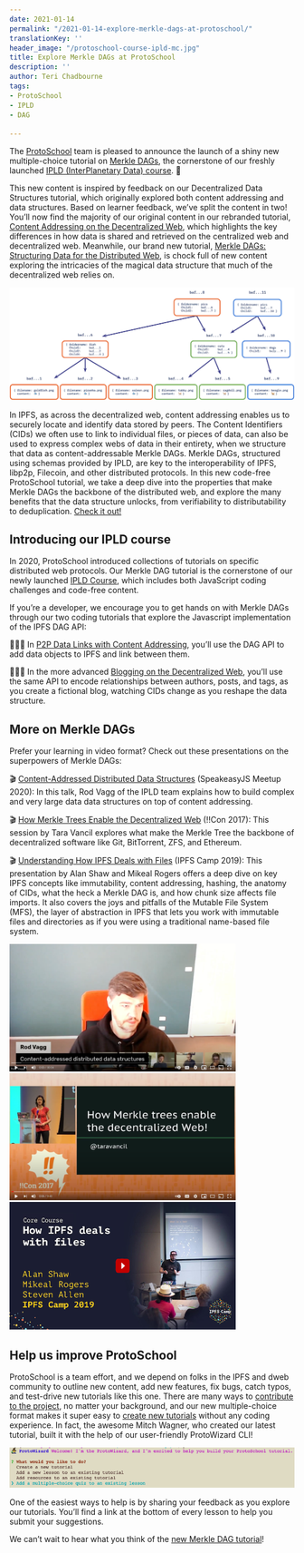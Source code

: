 ```yaml
---
date: 2021-01-14
permalink: "/2021-01-14-explore-merkle-dags-at-protoschool/"
translationKey: ''
header_image: "/protoschool-course-ipld-mc.jpg"
title: Explore Merkle DAGs at ProtoSchool
description: ''
author: Teri Chadbourne
tags:
- ProtoSchool
- IPLD
- DAG

---
```

The [ProtoSchool](https://proto.school) team is pleased to announce the launch of a shiny new multiple-choice tutorial on [Merkle DAGs](https://proto.school/merkle-dags), the cornerstone of our freshly launched [IPLD (InterPlanetary Data) course](https;//proto.school/course/ipld). 🎉

This new content is inspired by feedback on our Decentralized Data Structures tutorial, which originally explored both content addressing and data structures. Based on learner feedback, we’ve split the content in two! You’ll now find the majority of our original content in our rebranded tutorial, [Content Addressing on the Decentralized Web](https://proto.school/content-addressing), which highlights the key differences in how data is shared and retrieved on the centralized web and decentralized web. Meanwhile, our brand new tutorial, [Merkle DAGs: Structuring Data for the Distributed Web](https://proto.school/merkle-dags), is chock full of new content exploring the intricacies of the magical data structure that much of the decentralized web relies on.

![Merkle DAG diagram](../assets/dag-deduplication.png)

In IPFS, as across the decentralized web, content addressing enables us to securely locate and identify data stored by peers. The Content Identifiers (CIDs) we often use to link to individual files, or pieces of data, can also be used to express complex webs of data in their entirety, when we structure that data as content-addressable Merkle DAGs. Merkle DAGs, structured using schemas provided by IPLD, are key to the interoperability of IPFS, libp2p, Filecoin, and other distributed protocols. In this new code-free ProtoSchool tutorial, we take a deep dive into the properties that make Merkle DAGs the backbone of the distributed web, and explore the many benefits that the data structure unlocks, from verifiability to distributability to deduplication. [Check it out!](https://proto.school/merkle-dags)

## Introducing our IPLD course

In 2020, ProtoSchool introduced collections of tutorials on specific distributed web protocols. Our Merkle DAG tutorial is the cornerstone of our newly launched [IPLD Course](https://proto.school/course/ipld), which includes both JavaScript coding challenges and code-free content.

If you’re a developer, we encourage you to get hands on with Merkle DAGs through our two coding tutorials that explore the Javascript implementation of the IPFS DAG API:

‍👩🏾‍💻 In [P2P Data Links with Content Addressing](http://proto.school/basics), you’ll use the DAG API to add data objects to IPFS and link between them.

‍👨🏻‍💻 In the more advanced [Blogging on the Decentralized Web](http://proto.school/blog), you’ll use the same API to encode relationships between authors, posts, and tags, as you create a fictional blog, watching CIDs change as you reshape the data structure.

## More on Merkle DAGs

Prefer your learning in video format? Check out these presentations on the superpowers of Merkle DAGs:

🎬 [Content-Addressed Distributed Data Structures](https://youtu.be/VtzpJU4Cns8) (SpeakeasyJS Meetup 2020): In this talk, Rod Vagg of the IPLD team explains how to build complex and very large data data structures on top of content addressing.

🎬 [How Merkle Trees Enable the Decentralized Web](https://youtu.be/YIc6MNfv5iQ) (!!Con 2017): This session by Tara Vancil explores what make the Merkle Tree the backbone of decentralized software like Git, BitTorrent, ZFS, and Ethereum.

🎬 [Understanding How IPFS Deals with Files](https://youtu.be/Z5zNPwMDYGg) (IPFS Camp 2019): This presentation by Alan Shaw and Mikeal Rogers offers a deep dive on key IPFS concepts like immutability, content addressing, hashing, the anatomy of CIDs, what the heck a Merkle DAG is, and how chunk size affects file imports. It also covers the joys and pitfalls of the Mutable File System (MFS), the layer of abstraction in IPFS that lets you work with immutable files and directories as if you were using a traditional name-based file system.

<div style="display:flex; justify-content:flex-start; flex-wrap:wrap;">
<a href="https://youtu.be/VtzpJU4Cns8"><img src="../assets/talk-rod.png" style="max-width:400px; margin-right:5px" alt="Video: Content-Addressed Distributed Data Structures"/></a>
<a href="https://youtu.be/YIc6MNfv5iQ"><img src="../assets/talk-tara.png" style="max-width:400px; margin-right:5px" alt="Video: How Merkle Trees Enable the Distributed Web"/></a>
<a href="https://youtu.be/Z5zNPwMDYGg"><img src="../assets/core-a-thumbnail.png" style="max-width:400px;" alt="Video: Understanding How IPFS Deals with Files"/></a>
</div>

## Help us improve ProtoSchool

ProtoSchool is a team effort, and we depend on folks in the IPFS and dweb community to outline new content, add new features, fix bugs, catch typos, and test-drive new tutorials like this one. There are many ways to [contribute to the project](https://proto.school/contribute), no matter your background, and our new multiple-choice format makes it super easy to [create new tutorials](https://proto.school/build) without any coding experience. In fact, the awesome Mitch Wagner, who created our latest tutorial, built it with the help of our user-friendly ProtoWizard CLI!

![Screenshot of ProtoWizard CLI](../assets/protowizard.png)

One of the easiest ways to help is by sharing your feedback as you explore our tutorials. You’ll find a link at the bottom of every lesson to help you submit your suggestions.

We can’t wait to hear what you think of the [new Merkle DAG tutorial](https://proto.school/merkle-dags)!